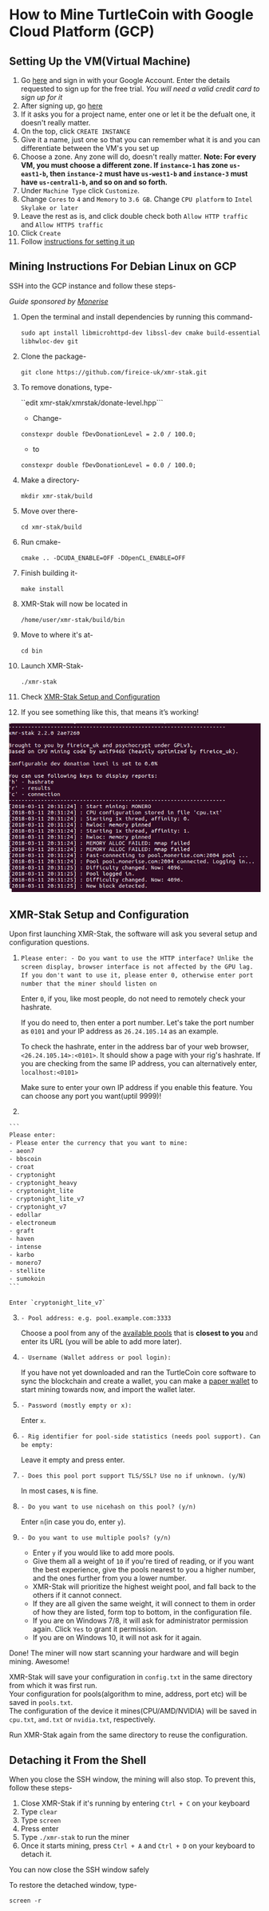 # How to Mine TurtleCoin with Google Cloud Platform (GCP) 

## Setting Up the VM(Virtual Machine)

1.  Go [here](https://console.cloud.google.com/freetrial) and sign in with your Google Account. Enter the details requested to sign up for the free trial. 
    *You will need a valid credit card to sign up for it*
2.  After signing up, go [here](https://console.cloud.google.com/compute/instances)
3.  If it asks you for a project name, enter one or let it be the defualt one, it doesn't really matter.
4.  On the top, click `CREATE INSTANCE`
5.  Give it a name, just one so that you can remember what it is and you can differentiate between the VM's you set up
6.  Choose a zone. Any zone will do, doesn't really matter.
    **Note: For every VM, you must choose a different zone. If `instance-1` has zone `us-east1-b`, then `instance-2` must have `us-west1-b` and `instance-3` must have `us-central1-b`, and so on and so forth.**
7.  Under `Machine Type` click `Customize`.
8.  Change `Cores` to `4` and `Memory` to `3.6 GB`. Change `CPU platform` to `Intel Skylake or later`
9.  Leave the rest as is, and click double check both `Allow HTTP traffic` and `Allow HTTPS traffic`
10. Click `Create`
11. Follow [instructions for setting it up]( #instruct-set-up-linux)

## Mining Instructions For Debian Linux on GCP <a name="instruct-set-up-linux"></a>

SSH into the GCP instance and follow these steps-

*Guide sponsored by [Monerise](https://monerise.com)*

1.  Open the terminal and install dependencies by running this command- 

    ```sudo apt install libmicrohttpd-dev libssl-dev cmake build-essential libhwloc-dev git```

2.  Clone the package- 

    ```git clone https://github.com/fireice-uk/xmr-stak.git```

3.  To remove donations, type-

    ``edit xmr-stak/xmrstak/donate-level.hpp```

    * Change-

    ```constexpr double fDevDonationLevel = 2.0 / 100.0;```

    * to

    ```constexpr double fDevDonationLevel = 0.0 / 100.0;```

4.  Make a directory- 

    ```mkdir xmr-stak/build```

5.  Move over there-  

    ```cd xmr-stak/build```

6.  Run cmake-

    ```cmake .. -DCUDA_ENABLE=OFF -DOpenCL_ENABLE=OFF```

7.  Finish building it-

    ```make install```

8.  XMR-Stak will now be located in 

    ```/home/user/xmr-stak/build/bin```

10. Move to where it's at-
    
    ```cd bin```

10. Launch XMR-Stak- 

    ```./xmr-stak```

11. Check [XMR-Stak Setup and Configuration](#xmr-stak-setup-and-configuration)

12. If you see something like this, that means it’s working!

![workubuntu](images/xmrstak-ubuntuwork.png)

## XMR-Stak Setup and Configuration

Upon first launching XMR-Stak, the software will ask you several setup and configuration questions.

1.  `Please enter: - Do you want to use the HTTP interface? Unlike the     screen display, browser interface is not affected by the GPU lag. If you don't want to use it, please enter 0, otherwise enter port number that the miner should listen on`

    Enter `0`, if you, like most people, do not need to remotely check your hashrate.

    If you do need to, then enter a port number. 
    Let's take the port number as `0101` and your IP address as `26.24.105.14` as an example.

    To check the hashrate, enter in the address bar of your web browser, `<26.24.105.14>:<0101>`. It should show a page with your rig's hashrate.
    If you are checking from the same IP address, you can alternatively enter, `localhost:<0101>`

    Make sure to enter your own IP address if you enable this feature. You can choose any port you want(uptil 9999)!


2. 

    ```
    Please enter: 
    - Please enter the currency that you want to mine:
    - aeon7
    - bbscoin
    - croat
    - cryptonight
    - cryptonight_heavy
    - cryptonight_lite
    - cryptonight_lite_v7
    - cryptonight_v7
    - edollar
    - electroneum
    - graft
    - haven
    - intense
    - karbo
    - monero7
    - stellite
    - sumokoin    
    ```
    
    Enter `cryptonight_lite_v7`

3.  `- Pool address: e.g. pool.example.com:3333`

    Choose a pool from any of the [available pools](Pools) that is **closest to you** and enter its URL (you will be able to add more later).

4.  `- Username (Wallet address or pool login):`  

    If you have not yet downloaded and ran the TurtleCoin core software to sync the blockchain and create a wallet, you can make a [paper wallet](../wallets/Making-a-paper-wallet) to start mining towards now, and import the wallet later.

5.  `- Password (mostly empty or x):`  

    Enter `x`.

6.  `- Rig identifier for pool-side statistics (needs pool support). Can be empty:`

    Leave it empty and press enter.

7.  `- Does this pool port support TLS/SSL? Use no if unknown. (y/N)`  

    In most cases, `N` is fine.

8.  `- Do you want to use nicehash on this pool? (y/n)`  

    Enter `n`(in case you do, enter `y`).

9.  `- Do you want to use multiple pools? (y/n)`  

    * Enter `y` if you would like to add more pools. 
    * Give them all a weight of `10` if you're tired of reading, or if you want the best experience, give the pools nearest to you a higher number, and the ones further from you a lower number.  
    * XMR-Stak will prioritize the highest weight pool, and fall back to the others if it cannot connect.
    * If they are all given the same weight, it will connect to them in order of how they are listed, form top to bottom, in the configuration file.
    * If you are on Windows 7/8, it will ask for administrator permission again. Click `Yes` to grant it permission.
    * If you are on Windows 10, it will not ask for it again.


Done! The miner will now start scanning your hardware and will begin mining. Awesome!


XMR-Stak will save your configuration in `config.txt`  in the same directory from which it was first run.   
Your configuration for pools(algorithm to mine, address, port etc) will be saved in `pools.txt`.  
The configuration of the device it mines(CPU/AMD/NVIDIA) will be saved in `cpu.txt`, `amd.txt` or `nvidia.txt`, respectively.


Run XMR-Stak again from the same directory to reuse the configuration.

## Detaching it From the Shell

When you close the SSH window, the mining will also stop. To prevent this, follow these steps-

1.  Close XMR-Stak if it's running by entering `Ctrl + C` on your keyboard
2.  Type `clear`
3.  Type `screen`
4.  Press enter
5.  Type `./xmr-stak` to run the miner
6.  Once it starts mining, press `Ctrl + A` and `Ctrl + D` on your keyboard to detach it.

You can now close the SSH window safely

To restore the detached window, type-

```
screen -r
```
